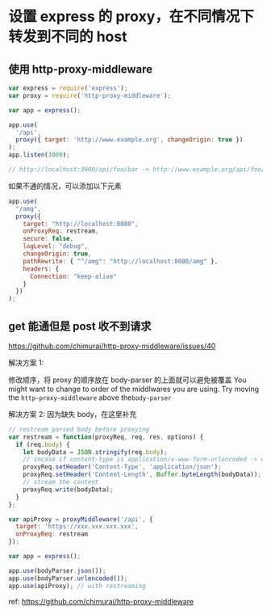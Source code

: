 # 设置 express 的 proxy，在不同情况下转发到不同的 host

## 使用 http-proxy-middleware

```js
var express = require('express');
var proxy = require('http-proxy-middleware');

var app = express();

app.use(
  '/api',
  proxy({ target: 'http://www.example.org', changeOrigin: true })
);
app.listen(3000);

// http://localhost:3000/api/foo/bar -> http://www.example.org/api/foo/bar
```

如果不通的情况，可以添加以下元素

```js
app.use(
  "/amg",
  proxy({
    target: "http://localhost:8080",
    onProxyReq: restream,
    secure: false,
    logLevel: "debug",
    changeOrigin: true,
    pathRewrite: { "^/amg": "http://localhost:8080/amg" },
    headers: {
      Connection: "keep-alive"
    }
  })
);
```


## get 能通但是 post 收不到请求

<https://github.com/chimurai/http-proxy-middleware/issues/40>

解决方案 1:

修改顺序，将 proxy 的顺序放在 body-parser 的上面就可以避免被覆盖
You might want to change to order of the middlwares you are using.
Try moving the `http-proxy-middleware` above the`body-parser`

解决方案 2:
因为缺失 body，在这里补充

```js
// restream parsed body before proxying
var restream = function(proxyReq, req, res, options) {
  if (req.body) {
    let bodyData = JSON.stringify(req.body);
    // incase if content-type is application/x-www-form-urlencoded -> we need to change to application/json
    proxyReq.setHeader('Content-Type', 'application/json');
    proxyReq.setHeader('Content-Length', Buffer.byteLength(bodyData));
    // stream the content
    proxyReq.write(bodyData);
  }
};

var apiProxy = proxyMiddleware('/api', {
  target: 'https://xxx.xxx.xxx.xxx',
  onProxyReq: restream
});

var app = express();

app.use(bodyParser.json());
app.use(bodyParser.urlencoded());
app.use(apiProxy); // with restreaming
```

ref:
<https://github.com/chimurai/http-proxy-middleware>
